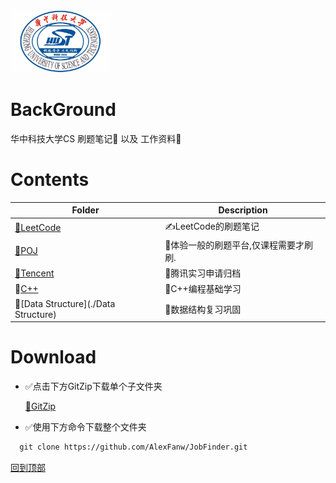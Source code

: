 <img src="./asset/hust.jpg" width="" height="100"/>

# BackGround
华中科技大学CS 刷题笔记💯 以及 工作资料💾

# Contents

| Folder                  | Description                           |
| ----------------------- | ------------------------------------- |
| [🤵LeetCode](./LeetCode) | ✍️LeetCode的刷题笔记                   |
| [🤵POJ](./POJ)           | 🐛体验一般的刷题平台,仅课程需要才刷刷. |
| [🤵Tencent](./Tencent) | 🐧腾讯实习申请归档 |
| 🤵[C++](./C++) | 📖C++编程基础学习 |
| 🤵[Data Structure](./Data Structure) | 🌲数据结构复习巩固 |



# Download

* ✅点击下方GitZip下载单个子文件夹

    [📁GitZip](http://kinolien.github.io/gitzip/)

* ✅使用下方命令下载整个文件夹

```markdown
  git clone https://github.com/AlexFanw/JobFinder.git
```









[回到顶部](#readme)